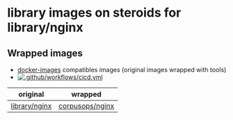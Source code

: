 # library images on steroids for library/nginx
## Wrapped images
- [docker-images](https://github.com/corpusops/docker-images) compatibles images (original images wrapped with tools)
- [![.github/workflows/cicd.yml](https://github.com/corpusops/docker-nginx/workflows/.github/workflows/cicd.yml/badge.svg?branch=main)](https://github.com/corpusops/docker-nginx/actions?query=workflow%3A.github%2Fworkflows%2Fcicd.yml+branch%3Amain)

| original   | wrapped  |
|------------|-----------|
| [library/nginx](https://hub.docker.com/_/nginx)                         | [corpusops/nginx](https://hub.docker.com/r/corpusops/nginx)                   |
